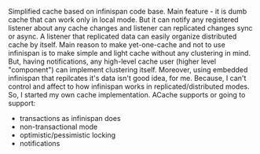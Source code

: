 Simplified cache based on infinispan code base. Main feature - it is dumb cache that can work only in local mode. But it can notify any registered listener about any cache changes and listener can replicated changes sync or async. A listener that replicated data can easily organize distributed cache by itself.
Main reason to make yet-one-cache and not to use infinispan is to make simple and light cache without any clustering in mind. But, having notifications, any high-level cache user (higher level "component") can implement clustering itself. Moreover, using embedded infinispan that repilcates it's data isn't good idea, for me. Because, I can't control and affect to how infinispan works in replicated/distributed modes.
So, I started my own cache implementation.
ACache supports or going to support:
* transactions as infinispan does
* non-transactional mode
* optimistic/pessimistic locking
* notifications
